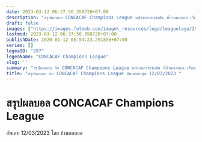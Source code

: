 ```yaml
---
date: 2023-03-12 06:37:50.350720+07:00
description: "สรุปผลบอล CONCACAF Champions League หลังจบการแข่งขัน ที่บ้านผลบอล เว็บเผยแพร่ข้อมูลการแข่งขันฟุตบอลที่เชื่อถือได้ และ อัพเดทไวที่สุด"
draft: false
images: ["https://images.fotmob.com/image\_resources/logo/leaguelogo/297.png"]
lastmod: 2023-03-12 06:37:50.350720+07:00
publishDate: 2020-01-12 05:54:23.291856+07:00
series: []
legeaID: "297"
legeaName: "CONCACAF Champions League"
slug: ''
summary: "สรุปผลบอล ลีก CONCACAF Champions League หลังจบการแข่งขัน ที่บ้านผลบอล เว็บเผยแพร่ข้อมูลการแข่งขันฟุตบอลที่เชื่อถือได้ และ อัพเดทไวที่สุด"
title: "สรุปผลบอล ลีก CONCACAF Champions League อัพเดทล่าสุด 12/03/2023 "
---
```


# สรุปผลบอล CONCACAF Champions League
อัพเดท 12/03/2023 โดย บ้านผลบอล

